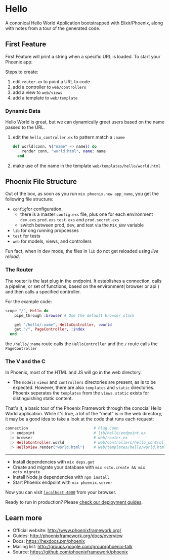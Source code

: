 # Hello

A cononical Hello World Application bootstrapped with Elixir/Phoenix, along with notes from a tour of the generated code.

## First Feature

First Feature will print a string when a specific URL is loaded.
To start your Phoenix app:

Steps to create:

1.  edit `router.ex` to point a URL to code
2.  add a controller to `web/controllers`
3.  add a view to `web/views`
4.  add a template to `web/template`

### Dynamic Data

Hello World is great, but we can dynamically greet users based on the name passed to the URL.

1.  edit the `hello_controller.ex` to pattern match a `:name`

    ```elixir
    def world(conn, %{"name" => name}) do
        render conn, "world.html", name: name
      end
    ```

2.  make use of the name in the template `web/templates/hello/world.html`

## Phoenix File Structure

Out of the box, as soon as you run `mix phoenix.new app_name`, you get the following file structure:

- `config`for configuration.
  - there is a master `config.exs` file, plus one for each environment `dev.exs` `prod.exs` `test.exs` and `prod.secret.exs`
  - switch between prod, dev, and test via the `MIX_ENV` variable
- `lib` for ong running propcesses
- `test` for tests
- `web` for models, views, and controllers

Fun fact, when in dev mode, the files in `lib` do not get reloaded using _live reload_.

### The Router

The router is the last plug in the endpoint. It establishes a connection, calls a pipeline, or set of functions, based on the environment( browser or api ) and then calls a specified controller.

For the example code:

```elixir
scope "/", Hello do
    pipe_through :browser # Use the default browser stack

    get "/hello/:name", HelloController, :world
    get "/", PageController, :index
  end
```

the `/hello/:name` route calls the `HelloController`
and the `/` route calls the `PageController`

### The V and the C

In Phoenix, most of the HTML and JS will go in the web directory.

- The `models` `views` and `controllers` directories are present, as is to be expected. However, there are also `templates` and `static` directories. Phoenix seperates the `templates` from the `views`. `static` exists for distinguishing static content.

That's it, a basic tour of the Phoenix Framework through the conocial Hello World application. While it's true, a lot of the "meat" is in the web directory, it may be a good idea to take a look at the code that runs each request:

```elixir
connection                             # Plug.Conn
  |> endpoint                          # lib/hello/endpoint.ex
  |> browser                           # web/router.ex
  |> HelloController.world             # web/controllers/hello_controller.ex
  |> HelloView.render("world.html")    # web/templates/hello/world.html.eex
```

---

- Install dependencies with `mix deps.get`
- Create and migrate your database with `mix ecto.create && mix ecto.migrate`
- Install Node.js dependencies with `npm install`
- Start Phoenix endpoint with `mix phoenix.server`

Now you can visit [`localhost:4000`](http://localhost:4000) from your browser.

Ready to run in production? Please [check our deployment guides](http://www.phoenixframework.org/docs/deployment).

## Learn more

- Official website: http://www.phoenixframework.org/
- Guides: http://phoenixframework.org/docs/overview
- Docs: https://hexdocs.pm/phoenix
- Mailing list: http://groups.google.com/group/phoenix-talk
- Source: https://github.com/phoenixframework/phoenix
